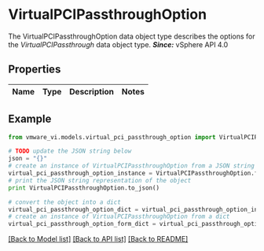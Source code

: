 # VirtualPCIPassthroughOption

The VirtualPCIPassthroughOption data object type describes the options for the *VirtualPCIPassthrough* data object type.  ***Since:*** vSphere API 4.0 

## Properties
Name | Type | Description | Notes
------------ | ------------- | ------------- | -------------

## Example

```python
from vmware_vi.models.virtual_pci_passthrough_option import VirtualPCIPassthroughOption

# TODO update the JSON string below
json = "{}"
# create an instance of VirtualPCIPassthroughOption from a JSON string
virtual_pci_passthrough_option_instance = VirtualPCIPassthroughOption.from_json(json)
# print the JSON string representation of the object
print VirtualPCIPassthroughOption.to_json()

# convert the object into a dict
virtual_pci_passthrough_option_dict = virtual_pci_passthrough_option_instance.to_dict()
# create an instance of VirtualPCIPassthroughOption from a dict
virtual_pci_passthrough_option_form_dict = virtual_pci_passthrough_option.from_dict(virtual_pci_passthrough_option_dict)
```
[[Back to Model list]](../README.md#documentation-for-models) [[Back to API list]](../README.md#documentation-for-api-endpoints) [[Back to README]](../README.md)


